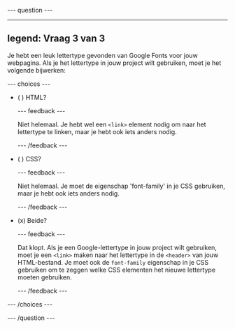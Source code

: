 \--- question ---

---

## legend: Vraag 3 van 3

Je hebt een leuk lettertype gevonden van Google Fonts voor jouw webpagina. Als je het lettertype in jouw project wilt gebruiken, moet je het volgende bijwerken:

\--- choices ---

- ( ) HTML?

  \--- feedback ---

  Niet helemaal. Je hebt wel een `<link>` element nodig om naar het lettertype te linken, maar je hebt ook iets anders nodig.

  \--- /feedback ---

- ( ) CSS?

  \--- feedback ---

  Niet helemaal. Je moet de eigenschap 'font-family' in je CSS gebruiken, maar je hebt ook iets anders nodig.

  \--- /feedback ---

- (x) Beide?

  \--- feedback ---

  Dat klopt. Als je een Google-lettertype in jouw project wilt gebruiken, moet je een `<link>` maken naar het lettertype in de `<header>` van jouw HTML-bestand. Je moet ook de `font-family` eigenschap in je CSS gebruiken om te zeggen welke CSS elementen het nieuwe lettertype moeten gebruiken.

  \--- /feedback ---

\--- /choices ---

\--- /question ---
